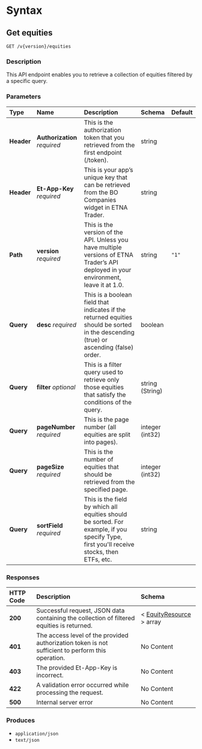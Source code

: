 # Syntax

## Get equities

```text
GET /v{version}/equities
```

### Description

This API endpoint enables you to retrieve a collection of equities filtered by a specific query.

### Parameters

| Type | Name | Description | Schema | Default |
| :--- | :--- | :--- | :--- | :--- |
| **Header** | **Authorization**   _required_ | This is the authorization token that you retrieved from the first endpoint \(/token\). | string |  |
| **Header** | **Et-App-Key**   _required_ | This is your app’s unique key that can be retrieved from the BO Companies widget in ETNA Trader. | string |  |
| **Path** | **version**   _required_ | This is the version of the API. Unless you have multiple versions of ETNA Trader’s API deployed in your environment, leave it at 1.0. | string | `"1"` |
| **Query** | **desc**   _required_ | This is a boolean field that indicates if the returned equities should be sorted in the descending \(true\) or ascending \(false\) order. | boolean |  |
| **Query** | **filter**   _optional_ | This is a filter query used to retrieve only those equities that satisfy the conditions of the query. | string \(String\) |  |
| **Query** | **pageNumber**   _required_ | This is the page number \(all equities are split into pages\). | integer \(int32\) |  |
| **Query** | **pageSize**   _required_ | This is the number of equities that should be retrieved from the specified page. | integer \(int32\) |  |
| **Query** | **sortField**   _required_ | This is the field by which all equities should be sorted. For example, if you specify Type, first you'll receive stocks, then ETFs, etc. | string |  |

### Responses

| HTTP Code | Description | Schema |
| :--- | :--- | :--- |
| **200** | Successful request, JSON data containing the collection of filtered equities is returned. | &lt; [EquityResource](securities_getequities.md#equityresource) &gt; array |
| **401** | The access level of the provided authorization token is not sufficient to perform this operation. | No Content |
| **403** | The provided Et-App-Key is incorrect. | No Content |
| **422** | A validation error occurred while processing the request. | No Content |
| **500** | Internal server error | No Content |

### Produces

* `application/json`
* `text/json`

